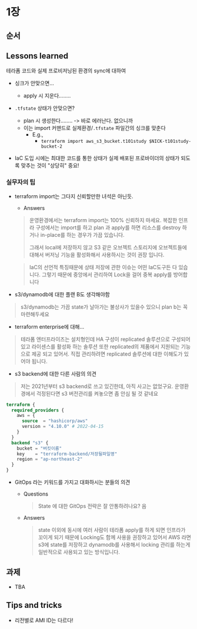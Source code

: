 # 1장

## 순서

## Lessons learned

테라폼 코드와 실제 프로비저닝된 환경의 sync에 대하여

- 싱크가 안맞으면...
  - apply 시 지운다........
- `.tfstate` 상태가 안맞으면?

  - plan 시 생성한다........ -> 바로 에러난다. 없으니까
  - 이는 import 커맨드로 실제환경/`.tfstate` 파일간의 싱크를 맞춘다
    - E.g.,
      - `terraform import aws_s3_bucket.t101study $NICK-t101study-bucket-2`

- IaC 도입 시에는 최대한 코드를 통한 상태가 실제 배포된 프로바이더의 상태가 되도록 맞추는 것이 "상당히" 중요!

### 실무자의 팁

- terraform import는 그다지 신뢰할만한 녀석은 아닌듯.

  - Answers

  > 운영환경에서는 terraform import는 100% 신뢰하지 마세요.
  > 복잡한 인프라 구성에서는 import를 하고 plan 과 apply를 하면
  > 리소스를 destroy 하거나 in-place를 하는 경우가 가끔 있습니다.
  >
  > 그래서 local에 저장하지 않고 S3 같은 오브젝트 스토리지에 오브젝트들에 대해서 버저닝 기능을 활성화해서
  > 사용하시는 것이 권장 입니다.

  > IaC의 선언적 특징때문에 상태 저장에 관한 이슈는 어떤 IaC도구든 다 있습니다. 그렇기 때문에 중앙에서 관리하여 Lock을 걸어 중복 apply를 방어합니다

- s3/dynamodb에 대한 플랜 B도 생각해야함

> s3/dynamodb는 가끔 state가 날아가는 불상사가 있을수 있으니 plan b는 꼭 마련해두세요

- terraform enterprise에 대해...

> 테라폼 엔터프라이즈는 설치형인데 HA 구성이 replicated 솔루션으로 구성되어 있고 라이센스를 활성화 하는 솔루션 또한 replicated의 제품에서 지원되는 기능으로 제공 되고 있어서.
> 직접 관리하려면 replicated 솔루션에 대한 이해도가 있어야 됩니다.

- s3 backend에 대한 다른 사람의 의견

> 저는 2021년부터 s3 backend로 쓰고 있긴한데, 아직 사고는 없었구요. 운영환경에서 걱정된다면 s3 버전관리를 켜놓으면 좀 안심 될 것 같네요
```terraform
terraform {
  required_providers {
    aws = {
      source  = "hashicorp/aws"
      version = "4.10.0" # 2022-04-15
    }
  }
  backend "s3" {
    bucket = "버킷이름"
    key    = "terraform-backend/저장될파일명"
    region = "ap-northeast-2"
  }
}
```


- GitOps 라는 키워드를 가지고 대화하시는 분들의 의견

  - Questions

    > State 에 대한 GitOps 전략은 잘 안통하려나요? 음

  - Answers
    > state 이외에 동시에 여러 사람이 테라폼 apply를 하게 되면 인프라가 꼬이게 되기 때문에 Locking도 함께 사용을 권장하고 있어서 AWS 라면 s3에 state를 저장하고 dynamodb를 사용해서 locking 관리를 하는게 일반적으로 사용되고 있는 방식입니다.

## 과제

- TBA

## Tips and tricks

- 리전별로 AMI ID는 다르다!
